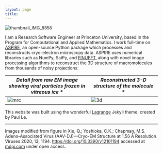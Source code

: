 ```yaml
---
layout: page
title: 
---
```


![thumbnail_IMG_8858](https://user-images.githubusercontent.com/34426450/144354025-bbfdd98f-af95-4f8e-8be8-50ef744558e6.jpeg)


I am a Research Software Engineer at Princeton University, based in the Program for Computational and Applied Mathematics. I work full-time on [ASPIRE](https://github.com/ComputationalCryoEM/ASPIRE-Python), an open-source Python package which processes and reconstructs cryo-electron microscopy data. ASPIRE uses numerical libraries such as NumPy, SciPy, and [FINUFFT](https://github.com/flatironinstitute/finufft), along with novel image processing algorithms to reconstruct the 3D structure of macromolecules from thousands of noisy projections:


| _Detail from raw EM image showing viral particles frozen in vitreous ice_ * | _Reconstructed 3-D structure of the molecule_ *|
| ------ | ------ |
| ![mrc](https://user-images.githubusercontent.com/34426450/144355201-1aea90a0-269b-4ba0-91d0-f6afd336c5fb.png) | ![3d](https://user-images.githubusercontent.com/34426450/144355210-fe05edfd-1d00-43b9-9882-a20145fb9d7e.png) |



This website was built using the wonderful [Lagrange](https://github.com/LeNPaul/Lagrange) Jekyll theme, created by Paul Le.

---------
Images modified from figure in Xie, Q.; Yoshioka, C.K.; Chapman, M.S. Adeno-Associated Virus (AAV-DJ)—Cryo-EM Structure at 1.56 Å Resolution. Viruses 2020, 12, 1194. https://doi.org/10.3390/v12101194 accessed at [mdpi.com](mdpi.com) under open access.
